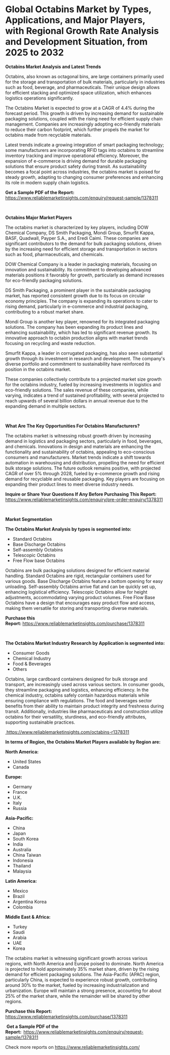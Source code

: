 <p><h1>Global Octabins Market by Types, Applications, and Major Players, with Regional Growth Rate Analysis and Development Situation, from 2025 to 2032</h1></p><p><strong>Octabins Market Analysis and Latest Trends</strong></p>
<p><p>Octabins, also known as octagonal bins, are large containers primarily used for the storage and transportation of bulk materials, particularly in industries such as food, beverage, and pharmaceuticals. Their unique design allows for efficient stacking and optimized space utilization, which enhances logistics operations significantly. </p><p>The Octabins Market is expected to grow at a CAGR of 4.4% during the forecast period. This growth is driven by increasing demand for sustainable packaging solutions, coupled with the rising need for efficient supply chain management. Companies are increasingly adopting eco-friendly materials to reduce their carbon footprint, which further propels the market for octabins made from recyclable materials. </p><p>Latest trends indicate a growing integration of smart packaging technology; some manufacturers are incorporating RFID tags into octabins to streamline inventory tracking and improve operational efficiency. Moreover, the expansion of e-commerce is driving demand for durable packaging solutions that ensure product safety during transit. As sustainability becomes a focal point across industries, the octabins market is poised for steady growth, adapting to changing consumer preferences and enhancing its role in modern supply chain logistics.</p></p>
<p><strong>Get a Sample PDF of the Report:&nbsp;</strong> <a href="https://www.reliablemarketinsights.com/enquiry/request-sample/1378311?utm_campaign=3274&utm_medium=2&utm_source=Github&utm_content=ia&utm_term=31032025&utm_id=octabins">https://www.reliablemarketinsights.com/enquiry/request-sample/1378311</a></p>
<p>&nbsp;</p>
<p><strong>Octabins Major Market Players</strong></p>
<p><p>The octabins market is characterized by key players, including DOW Chemical Company, DS Smith Packaging, Mondi Group, Smurfit Kappa, BASF, Quadwall, Payper S.A., and Eredi Caimi. These companies are significant contributors to the demand for bulk packaging solutions, driven by the increasing need for efficient storage and transportation in sectors such as food, pharmaceuticals, and chemicals.</p><p>DOW Chemical Company is a leader in packaging materials, focusing on innovation and sustainability. Its commitment to developing advanced materials positions it favorably for growth, particularly as demand increases for eco-friendly packaging solutions.</p><p>DS Smith Packaging, a prominent player in the sustainable packaging market, has reported consistent growth due to its focus on circular economy principles. The company is expanding its operations to cater to rising demand, particularly in e-commerce and industrial packaging, contributing to a robust market share.</p><p>Mondi Group is another key player, renowned for its integrated packaging solutions. The company has been expanding its product lines and enhancing sustainability, which has led to significant revenue growth. Its innovative approach to octabin production aligns with market trends focusing on recycling and waste reduction.</p><p>Smurfit Kappa, a leader in corrugated packaging, has also seen substantial growth through its investment in research and development. The company's diverse portfolio and commitment to sustainability have reinforced its position in the octabins market.</p><p>These companies collectively contribute to a projected market size growth for the octabins industry, fueled by increasing investments in logistics and eco-friendly solutions. The sales revenue of these companies, while varying, indicates a trend of sustained profitability, with several projected to reach upwards of several billion dollars in annual revenue due to the expanding demand in multiple sectors.</p></p>
<p>&nbsp;</p>
<p><strong>What Are The Key Opportunities For Octabins Manufacturers?</strong></p>
<p><p>The octabins market is witnessing robust growth driven by increasing demand in logistics and packaging sectors, particularly in food, beverages, and chemicals. Innovations in design and materials are enhancing the functionality and sustainability of octabins, appealing to eco-conscious consumers and manufacturers. Market trends indicate a shift towards automation in warehousing and distribution, propelling the need for efficient bulk storage solutions. The future outlook remains positive, with projected CAGR of over 5% through 2028, fueled by e-commerce growth and rising demand for recyclable and reusable packaging. Key players are focusing on expanding their product lines to meet diverse industry needs.</p></p>
<p><strong>Inquire or Share Your Questions If Any Before Purchasing This Report:</strong> <a href="https://www.reliablemarketinsights.com/enquiry/pre-order-enquiry/1378311?utm_campaign=3274&utm_medium=2&utm_source=Github&utm_content=ia&utm_term=31032025&utm_id=octabins">https://www.reliablemarketinsights.com/enquiry/pre-order-enquiry/1378311</a></p>
<p>&nbsp;</p>
<p><strong>Market Segmentation</strong></p>
<p><strong>The Octabins Market Analysis by types is segmented into:</strong></p>
<p><ul><li>Standard Octabins</li><li>Base Discharge Octabins</li><li>Self-assembly Octabins</li><li>Telescopic Octabins</li><li>Free Flow base Octabins</li></ul></p>
<p><p>Octabins are bulk packaging solutions designed for efficient material handling. Standard Octabins are rigid, rectangular containers used for various goods. Base Discharge Octabins feature a bottom opening for easy unloading. Self-assembly Octabins arrive flat and can be quickly set up, enhancing logistical efficiency. Telescopic Octabins allow for height adjustments, accommodating varying product volumes. Free Flow Base Octabins have a design that encourages easy product flow and access, making them versatile for storing and transporting diverse materials.</p></p>
<p><strong>Purchase this Report:&nbsp;</strong><a href="https://www.reliablemarketinsights.com/purchase/1378311?utm_campaign=3274&utm_medium=2&utm_source=Github&utm_content=ia&utm_term=31032025&utm_id=octabins">https://www.reliablemarketinsights.com/purchase/1378311</a></p>
<p>&nbsp;</p>
<p><strong>The Octabins Market Industry Research by Application is segmented into:</strong></p>
<p><ul><li>Consumer Goods</li><li>Chemical Industry</li><li>Food & Beverages</li><li>Others</li></ul></p>
<p><p>Octabins, large cardboard containers designed for bulk storage and transport, are increasingly used across various sectors. In consumer goods, they streamline packaging and logistics, enhancing efficiency. In the chemical industry, octabins safely contain hazardous materials while ensuring compliance with regulations. The food and beverages sector benefits from their ability to maintain product integrity and freshness during transit. Additionally, industries like pharmaceuticals and construction utilize octabins for their versatility, sturdiness, and eco-friendly attributes, supporting sustainable practices.</p></p>
<p><a href="https://www.reliablemarketinsights.com/octabins-r1378311?utm_campaign=3274&utm_medium=2&utm_source=Github&utm_content=ia&utm_term=31032025&utm_id=octabins">&nbsp;https://www.reliablemarketinsights.com/octabins-r1378311</a></p>
<p><strong>In terms of Region, the Octabins Market Players available by Region are:</strong></p>
<p>
    <p> <strong> North America: </strong>
        <ul>
            <li>United States</li>
            <li>Canada</li>
        </ul>
        </p> 
    <p> <strong> Europe: </strong>
        <ul>
            <li>Germany</li>
            <li>France</li>
            <li>U.K.</li>
            <li>Italy</li>
            <li>Russia</li>
        </ul>
        </p> 
    <p> <strong> Asia-Pacific: </strong>
        <ul>
            <li>China</li>
            <li>Japan</li>
            <li>South Korea</li>
            <li>India</li>
            <li>Australia</li>
            <li>China Taiwan</li>
            <li>Indonesia</li>
            <li>Thailand</li>
            <li>Malaysia</li>
        </ul>
        </p> 
    <p> <strong> Latin America: </strong>
        <ul>
            <li>Mexico</li>
            <li>Brazil</li>
            <li>Argentina Korea</li>
            <li>Colombia</li>
        </ul>
        </p> 
    <p> <strong> Middle East & Africa: </strong>
        <ul>
            <li>Turkey</li>
            <li>Saudi</li>
            <li>Arabia</li>
            <li>UAE</li>
            <li>Korea</li>
        </ul>
    </p>
    </p>
<p><p>The octabins market is witnessing significant growth across various regions, with North America and Europe poised to dominate. North America is projected to hold approximately 35% market share, driven by the rising demand for efficient packaging solutions. The Asia-Pacific (APAC) region, particularly China, is expected to experience robust growth, contributing around 30% to the market, fueled by increasing industrialization and urbanization. Europe will maintain a strong presence, accounting for about 25% of the market share, while the remainder will be shared by other regions.</p></p>
<p><strong>Purchase this Report: </strong><a href="https://www.reliablemarketinsights.com/purchase/1378311?utm_campaign=3274&utm_medium=2&utm_source=Github&utm_content=ia&utm_term=31032025&utm_id=octabins">https://www.reliablemarketinsights.com/purchase/1378311</a></p>
<p>&nbsp;<strong>Get a Sample PDF of the Report:&nbsp;&nbsp;</strong><a href="https://www.reliablemarketinsights.com/enquiry/request-sample/1378311?utm_campaign=3274&utm_medium=2&utm_source=Github&utm_content=ia&utm_term=31032025&utm_id=octabins">https://www.reliablemarketinsights.com/enquiry/request-sample/1378311</a></p>
<p><strong></strong></p>
<p>Check more reports on <a href="https://www.reliablemarketinsights.com/?utm_campaign=3274&utm_medium=2&utm_source=Github&utm_content=ia&utm_term=31032025&utm_id=octabins">https://www.reliablemarketinsights.com/</a></p>